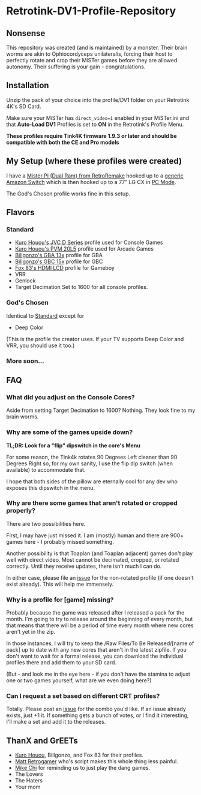 # Retrotink-DV1-Profile-Repository

## Nonsense
This repository was created (and is maintained) by a monster. Their brain worms are akin to Ophiocordyceps unilateralis, forcing their host to perfectly rotate and crop their MiSTer games before they are allowed autonomy. Their suffering is your gain - congratulations.

## Installation
Unzip the pack of your choice into the profile/DV1 folder on your Retrotink 4K's SD Card.

Make sure your MiSTer has `direct_video=1` enabled in your MiSTer.ini and that **Auto-Load DV1** Profiles is set to **ON** in the Retrotink's Profile Menu.

**These profiles require Tink4K firmware 1.9.3 or later and should be compatible with both the CE and Pro models**

## My Setup (where these profiles were created)
I have a [Mister Pi (Dual Ram) from RetroRemake](https://retroremake.co/products/misterpi-preorder) hooked up to a [generic Amazon Switch](https://www.amazon.com/dp/B0CC4LGH2C) which is then hooked up to a 77" LG CX in [PC Mode](https://www.reddit.com/r/OLED/comments/j38q67/comment/g7d44aq/).

The God's Chosen profile works fine in this setup.

## Flavors
### Standard
- [Kuro Houou's JVC D Series](https://drive.google.com/drive/folders/1zxQqn36P6QPx3mu83SuNplTbbwID1YA2) profile used for Console Games
- [Kuro Houou's PVM 20L5](https://drive.google.com/drive/folders/1zxQqn36P6QPx3mu83SuNplTbbwID1YA2) profile used for Arcade Games
- [Billgonzo's GBA 13x](https://drive.google.com/file/d/1ufSYAiScmM7nV4Y4fwtUBcxVMxxL-RrZ/view?usp=drive_link) profile for GBA
- [Billgonzo's GBC 15x](https://drive.google.com/file/d/1ufSYAiScmM7nV4Y4fwtUBcxVMxxL-RrZ/view?usp=drive_link) profile for GBC
- [Fox 83's HDMI LCD](https://discord.com/channels/930567895069642762/1284516597523812364/1381670548861485106) profile for Gameboy
- VRR
- Genlock
- Target Decimation Set to 1600 for all console profiles.

### God's Chosen
Identical to [Standard](#Standard) except for
- Deep Color

(This is the profile the creator uses. If your TV supports Deep Color and VRR, you should use it too.)

### More soon...

## FAQ

### What did you adjust on the Console Cores?
Aside from setting Target Decimation to 1600? Nothing. They look fine to my brain worms.

### Why are some of the games upside down?
**TL;DR: Look for a "flip" dipswitch in the core's Menu**

For some reason, the Tink4k rotates 90 Degrees Left cleaner than 90 Degrees Right so, for my own sanity, I use the flip dip switch (when available) to accommodate that.

I hope that both sides of the pillow are eternally cool for any dev who exposes this dipswitch in the menu.

### Why are there some games that aren't rotated or cropped properly?
There are two possibilities here.

First, I may have just missed it. I am (mostly) human and there are 900+ games here - I probably missed something.

Another possibility is that Toaplan (and Toaplan adjacent) games don't play well with direct video. Most cannot be decimated, cropped, or rotated correctly. Until they receive updates, there isn't much I can do.

In either case, please file an [issue](https://github.com/TheJesusFish/Retrotink-DV1-Profile-Repository/issues) for the non-rotated profile (if one doesn't exist already). This will help me immensely.

### Why is a profile for [game] missing?
Probably because the game was released after I released a pack for the month. I'm going to try to release around the beginning of every month, but that means that there will be a period of time every month where new cores aren't yet in the zip.

In those instances, I will try to keep the /Raw Files/To Be Released/[name of pack] up to date with any new cores that aren't in the latest zipfile. If you don't want to wait for a formal release, you can download the individual profiles there and add them to your SD card.

(But - and look me in the eye here - if you don't have the stamina to adjust one or two games yourself, what are we even doing here?)

### Can I request a set based on different CRT profiles?
Totally. Please post an [issue](https://github.com/TheJesusFish/Retrotink-DV1-Profile-Repository/issues) for the combo you'd like. If an issue already exists, just +1 it. If something gets a bunch of votes, or I find it interesting, I'll make a set and add it to the releases.

## ThanX and GrEETs
- [Kuro Houou](https://x.com/kurohouou), Billgonzo, and Fox 83 for their profiles.
- [Matt Retrogamer](https://github.com/Matt-Retrogamer/mister-rt4k-dv1-profiles-generator) who's script makes this whole thing less painful.
- [Mike Chi](https://x.com/retrotink2) for reminding us to just play the dang games.
- The Lovers
- The Haters
- Your mom
